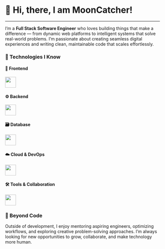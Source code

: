 # 👋 Hi, there, I am MoonCatcher!

---

I’m a **Full Stack Software Engineer** who loves building things that make a difference — from dynamic web platforms to intelligent systems that solve real-world problems. I’m passionate about creating seamless digital experiences and writing clean, maintainable code that scales effortlessly.

<!-- ### 💡 What Drives Me

I believe great engineering is about more than just code — it’s about curiosity, problem-solving, and impact. I enjoy turning complex ideas into elegant, practical solutions that users actually love. Collaboration, innovation, and continuous learning are at the core of how I work. -->

<!-- ### ⚙️ What I Focus On

* Designing thoughtful, user-centered applications
* Building efficient, reliable systems that scale
* Writing code that’s simple, clear, and purposeful
* Automating workflows and improving performance wherever possible
* Staying ahead of new technologies and emerging trends

### 🧭 What I’m Exploring

I’m currently diving deeper into modern architecture patterns, AI-driven automation, and ways to make digital systems smarter and more adaptive. I’m especially interested in how technology can simplify complex challenges and empower users. -->

### 🧰 Technologies I Know  

#### 🎨 Frontend  
<p align="left">
  <img height="35" src="https://skillicons.dev/icons?i=js,ts,react,next,vue,angular,redux,tailwind,html,css" />
</p>

#### ⚙️ Backend  
<p align="left">
  <img height="35" src="https://skillicons.dev/icons?i=java,nodejs,python,django,flask,php,laravel,go,ruby,rust" />
</p>

#### 🗃️ Database  
<p align="left">
  <img height="35" src="https://skillicons.dev/icons?i=mysql,postgres,mongodb,redis,dynamodb" />
</p>

#### ☁️ Cloud & DevOps  
<p align="left">
  <img height="35" src="https://skillicons.dev/icons?i=aws,azure,gcp,firebase,docker,linux" />
</p>

#### 🛠️ Tools & Collaboration  
<p align="left">
  <img height="35" src="https://skillicons.dev/icons?i=git,github,vscode,jest,postman,figma" />
</p>

### 🌱 Beyond Code

Outside of development, I enjoy mentoring aspiring engineers, optimizing workflows, and exploring creative problem-solving approaches. I’m always looking for new opportunities to grow, collaborate, and make technology more human.


<!-- ### 📫 Let’s Connect

* 🌐 [Portfolio / Website](#)
* 💼 [LinkedIn](#)
* 🧑‍💻 [Email Me](#)
* 🐙 [GitHub](#) -->


